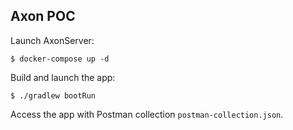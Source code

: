 Axon POC
--------



Launch AxonServer:

    $ docker-compose up -d
    
Build and launch the app:

    $ ./gradlew bootRun
    
Access the app with Postman collection `postman-collection.json`.
    